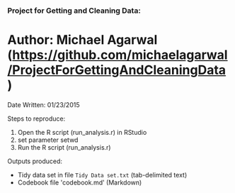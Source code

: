 ### Project for Getting and Cleaning Data:
# Author: Michael Agarwal (https://github.com/michaelagarwal/ProjectForGettingAndCleaningData)
Date Written: 01/23/2015

Steps to reproduce:

1. Open the R script (run_analysis.r) in RStudio
2. set parameter setwd
3. Run the R script (run_analysis.r)


Outputs produced:

* Tidy data set in file `Tidy Data set.txt` (tab-delimited text)
* Codebook file 'codebook.md' (Markdown)
